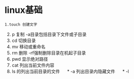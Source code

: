# linux基础
    1.touch 创建文字
2. p 复制 -a目录包括目录下文件或子目录
3. cd 切换目录
4. mv 移动或重命名
5. rm 删除 -rf强制删除目录在机起子目录
6. pwd 显示绝对路径
7. cat 列出当前文件内容
8. ls 的列出当前目录的文件
      * -a 列出目录内隐藏文件
      * -l 

